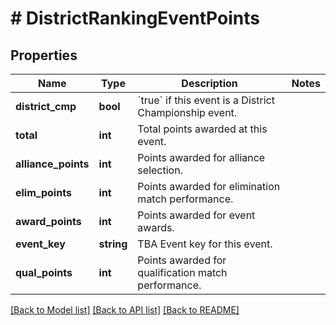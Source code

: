 # # DistrictRankingEventPoints

## Properties

Name | Type | Description | Notes
------------ | ------------- | ------------- | -------------
**district_cmp** | **bool** | &#x60;true&#x60; if this event is a District Championship event. | 
**total** | **int** | Total points awarded at this event. | 
**alliance_points** | **int** | Points awarded for alliance selection. | 
**elim_points** | **int** | Points awarded for elimination match performance. | 
**award_points** | **int** | Points awarded for event awards. | 
**event_key** | **string** | TBA Event key for this event. | 
**qual_points** | **int** | Points awarded for qualification match performance. | 

[[Back to Model list]](../../README.md#documentation-for-models) [[Back to API list]](../../README.md#documentation-for-api-endpoints) [[Back to README]](../../README.md)



